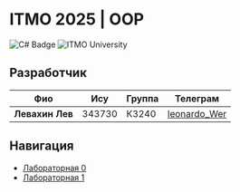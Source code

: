 # ITMO 2025 | OOP
![C# Badge](https://img.shields.io/badge/C%23-%237000E0?style=for-the-badge&logo=csharp&logoColor=white)
![ITMO University](https://img.shields.io/badge/ITMO_University-000000?style=flat-square&labelColor=000000)

## Разработчик
| Фио                    | Ису    | Группа | Телеграм                                        |
|------------------------|--------|--------|-------------------------------------------|
| **Левахин Лев**        | 343730 |К3240   | [leonardo_Wer](https://t.me/leonardo_Wer) |

## Навигация
- [Лабораторная 0](lab0)
- [Лабораторная 1](lab1)
